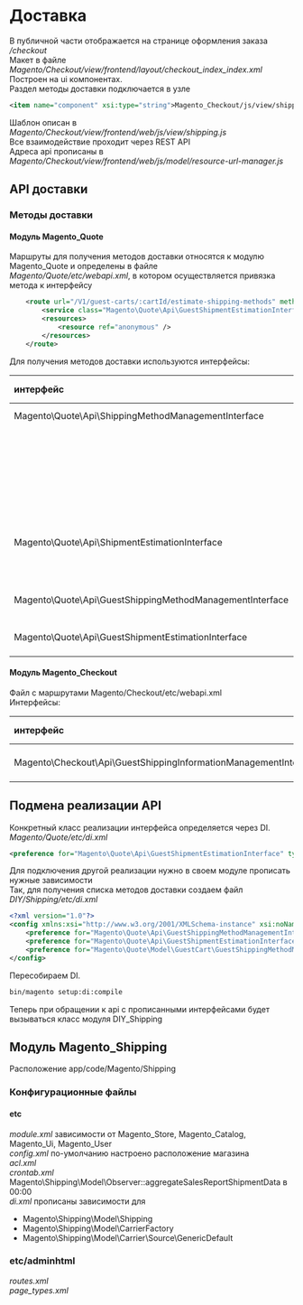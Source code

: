 # Доставка

В публичной части отображается на странице оформления заказа _/checkout_  
Макет в файле _Magento/Checkout/view/frontend/layout/checkout\_index\_index.xml_  
Построен на ui компонентах.  
Раздел методы доставки подключается в узле

```xml
<item name="component" xsi:type="string">Magento_Checkout/js/view/shipping</item>
```

Шаблон описан в _Magento/Checkout/view/frontend/web/js/view/shipping.js_  
Все взаимодействие проходит через REST API  
Адреса api прописаны в _Magento/Checkout/view/frontend/web/js/model/resource-url-manager.js_

## API доставки

### Методы доставки

#### Модуль Magento\_Quote

Маршруты для получения методов доставки относятся к модулю Magento\_Quote и определены в файле  
_Magento/Quote/etc/webapi.xml_, в котором осуществляется привязка метода к интерфейсу

```xml
    <route url="/V1/guest-carts/:cartId/estimate-shipping-methods" method="POST">
        <service class="Magento\Quote\Api\GuestShipmentEstimationInterface" method="estimateByExtendedAddress"/>
        <resources>
            <resource ref="anonymous" />
        </resources>
    </route>
```

Для получения методов доставки используются интерфейсы:

| интерфейс | реализация | url запроса | метод | тип запроса |
| :--- | :--- | :--- | :--- | :--- |
| Magento\Quote\Api\ShippingMethodManagementInterface | Magento\Quote\Model\ShippingMethodManagement | /V1/carts/:cartId/shipping-methods | getList | GET |
|  |  | /V1/carts/mine/shipping-methods | getList | GET |
|  |  | /V1/carts/:cartId/estimate-shipping-methods-by-address-id | estimateByAddressId | POST |
|  |  | /V1/carts/mine/estimate-shipping-methods-by-address-id | estimateByAddressId | POST |
| Magento\Quote\Api\ShipmentEstimationInterface | Magento\Quote\Model\ShippingMethodManagement | /V1/carts/:cartId/estimate-shipping-methods | estimateByExtendedAddress | POST |
|  |  | /V1/carts/mine/estimate-shipping-methods | estimateByExtendedAddress | POST |
| Magento\Quote\Api\GuestShippingMethodManagementInterface | Magento\Quote\Model\GuestCart\GuestShippingMethodManagement | /V1/guest-carts/:cartId/shipping-methods | getList | GET |
| Magento\Quote\Api\GuestShipmentEstimationInterface | Magento\Checkout\Model\GuestShippingInformationManagement | /V1/guest-carts/:cartId/estimate-shipping-methods | estimateByExtendedAddress | POST |

#### Модуль Magento\_Checkout

Файл с маршрутами Magento/Checkout/etc/webapi.xml  
Интерфейсы:

| интерфейс | реализация | url запроса | метод | тип запроса |
| :--- | :--- | :--- | :--- | :--- |
| Magento\Checkout\Api\GuestShippingInformationManagementInterface | Magento\Checkout\Model\GuestShippingInformationManagement | /V1/guest-carts/:cartId/shipping-information | saveAddressInformation | POST |

## Подмена реализации API

Конкретный класс реализации интерфейса определяется через DI.  
_Magento/Quote/etc/di.xml_

```xml
<preference for="Magento\Quote\Api\GuestShipmentEstimationInterface" type="Magento\Quote\Model\GuestCart\GuestShippingMethodManagement" />
```

Для подключения другой реализации нужно в своем модуле прописать нужные зависимости  
Так, для получения списка методов доставки создаем файл _DIY/Shipping/etc/di.xml_

```xml
<?xml version="1.0"?>
<config xmlns:xsi="http://www.w3.org/2001/XMLSchema-instance" xsi:noNamespaceSchemaLocation="urn:magento:framework:ObjectManager/etc/config.xsd">
    <preference for="Magento\Quote\Api\GuestShippingMethodManagementInterface" type="DIY\Shipping\Model\GuestCart\GuestShippingMethodManagement" />
    <preference for="Magento\Quote\Api\GuestShipmentEstimationInterface" type="DIY\Shipping\Model\GuestCart\GuestShippingMethodManagement" />
    <preference for="Magento\Quote\Model\GuestCart\GuestShippingMethodManagementInterface" type="DIY\Shipping\Model\GuestCart\GuestShippingMethodManagement" />
</config>
```

Пересобираем DI.

```bash
bin/magento setup:di:compile
```

Теперь при обращении к api с прописанными интерфейсами будет вызываться класс модуля DIY\_Shipping

## Модуль Magento\_Shipping

Расположение app/code/Magento/Shipping

### Конфигурационные файлы

#### etc

_module.xml_ зависимости от Magento\_Store, Magento\_Catalog, Magento\_Ui, Magento\_User  
_config.xml_ по-умолчанию настроено расположение магазина  
_acl.xml_  
_crontab.xml_ Magento\Shipping\Model\Observer::aggregateSalesReportShipmentData в 00:00  
_di.xml_ прописаны зависимости для

* Magento\Shipping\Model\Shipping
* Magento\Shipping\Model\CarrierFactory
* Magento\Shipping\Model\Carrier\Source\GenericDefault



### etc/adminhtml

_routes.xml_  
_page\_types.xml_

